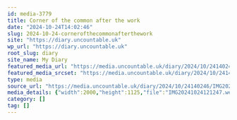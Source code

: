 ```yaml
---
id: media-3779
title: Corner of the common after the work
date: "2024-10-24T14:02:46"
slug: 2024-10-24-cornerofthecommonafterthework
site: "https://diary.uncountable.uk"
wp_url: "https://diary.uncountable.uk"
root_slug: diary
site_name: My Diary
featured_media_url: "https://media.uncountable.uk/diary/2024/10/24140246/IMG20241024121247.webp"
featured_media_srcset: "https://media.uncountable.uk/diary/2024/10/24140246/IMG20241024121247-300x169.webp 300w, https://media.uncountable.uk/diary/2024/10/24140246/IMG20241024121247-1024x576.webp 1024w, https://media.uncountable.uk/diary/2024/10/24140246/IMG20241024121247-150x150.webp 150w, https://media.uncountable.uk/diary/2024/10/24140246/IMG20241024121247-640x360.webp 640w, https://media.uncountable.uk/diary/2024/10/24140246/IMG20241024121247.webp 2000w"
type: media
source_url: "https://media.uncountable.uk/diary/2024/10/24140246/IMG20241024121247.webp"
media_details: {"width":2000,"height":1125,"file":"IMG20241024121247.webp","filesize":224484,"sizes":{"medium":{"file":"IMG20241024121247-300x169.webp","width":300,"height":169,"filesize":18906,"mime_type":"image/webp","source_url":"https://media.uncountable.uk/diary/2024/10/24140246/IMG20241024121247-300x169.webp"},"large":{"file":"IMG20241024121247-1024x576.webp","width":1024,"height":576,"filesize":237156,"mime_type":"image/webp","source_url":"https://media.uncountable.uk/diary/2024/10/24140246/IMG20241024121247-1024x576.webp"},"thumbnail":{"file":"IMG20241024121247-150x150.webp","width":150,"height":150,"filesize":8412,"mime_type":"image/webp","source_url":"https://media.uncountable.uk/diary/2024/10/24140246/IMG20241024121247-150x150.webp"},"mobwidth":{"file":"IMG20241024121247-640x360.webp","width":640,"height":360,"filesize":90760,"mime_type":"image/webp","source_url":"https://media.uncountable.uk/diary/2024/10/24140246/IMG20241024121247-640x360.webp"},"full":{"file":"IMG20241024121247.webp","width":2000,"height":1125,"mime_type":"image/webp","source_url":"https://media.uncountable.uk/diary/2024/10/24140246/IMG20241024121247.webp"}},"image_meta":{"aperture":"0","credit":"","camera":"","caption":"","created_timestamp":"0","copyright":"","focal_length":"0","iso":"0","shutter_speed":"0","title":"","orientation":"0","keywords":[]}}
category: []
tag: []
---
```


